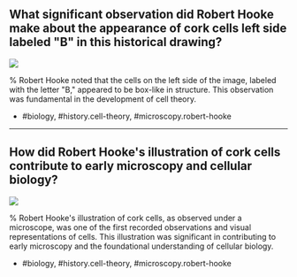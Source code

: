 ## What significant observation did Robert Hooke make about the appearance of cork cells left side labeled "B" in this historical drawing?

![](https://cdn.mathpix.com/cropped/2024_06_22_104f15ea50328163abeeg-1.jpg?height=901&width=856&top_left_y=198&top_left_x=332)

%
Robert Hooke noted that the cells on the left side of the image, labeled with the letter "B," appeared to be box-like in structure. This observation was fundamental in the development of cell theory.

- #biology, #history.cell-theory, #microscopy.robert-hooke

---

## How did Robert Hooke's illustration of cork cells contribute to early microscopy and cellular biology?

![](https://cdn.mathpix.com/cropped/2024_06_22_104f15ea50328163abeeg-1.jpg?height=901&width=856&top_left_y=198&top_left_x=332)

%
Robert Hooke's illustration of cork cells, as observed under a microscope, was one of the first recorded observations and visual representations of cells. This illustration was significant in contributing to early microscopy and the foundational understanding of cellular biology.

- #biology, #history.cell-theory, #microscopy.robert-hooke